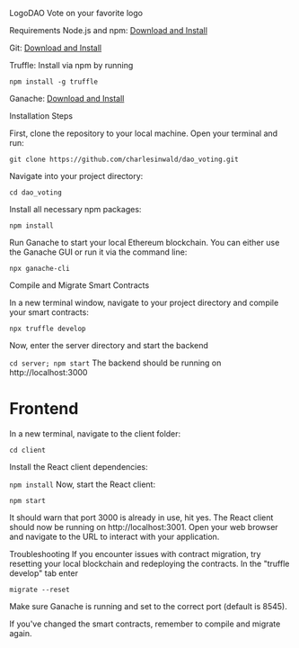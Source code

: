 LogoDAO
Vote on your favorite logo

Requirements
Node.js and npm: [Download and Install](https://nodejs.org/en/download/)

Git: [Download and Install](https://git-scm.com/downloads)

Truffle: Install via npm by running

```npm install -g truffle```

Ganache: [Download and Install](https://www.trufflesuite.com/ganache)

Installation Steps

First, clone the repository to your local machine. Open your terminal and run:

```git clone https://github.com/charlesinwald/dao_voting.git```

Navigate into your project directory:

```cd dao_voting```

Install all necessary npm packages:

```npm install```

Run Ganache to start your local Ethereum blockchain. You can either use the Ganache GUI or run it via the command line:

  ```npx ganache-cli```

 Compile and Migrate Smart Contracts

In a new terminal window, navigate to your project directory and compile your smart contracts:

```npx truffle develop```

Now, enter the server directory and start the backend

```cd server; npm start```
The backend should be running on http://localhost:3000

# Frontend
In a new terminal, navigate to the client folder:

```cd client```

Install the React client dependencies:

```npm install```
Now, start the React client:

```npm start```

It should warn that port 3000 is already in use, hit yes.
The React client should now be running on http://localhost:3001. Open your web browser and navigate to the URL to interact with your application.

Troubleshooting
If you encounter issues with contract migration, try resetting your local blockchain and redeploying the contracts. In the "truffle develop" tab enter

```migrate --reset```

Make sure Ganache is running and set to the correct port (default is 8545).

If you've changed the smart contracts, remember to compile and migrate again.

